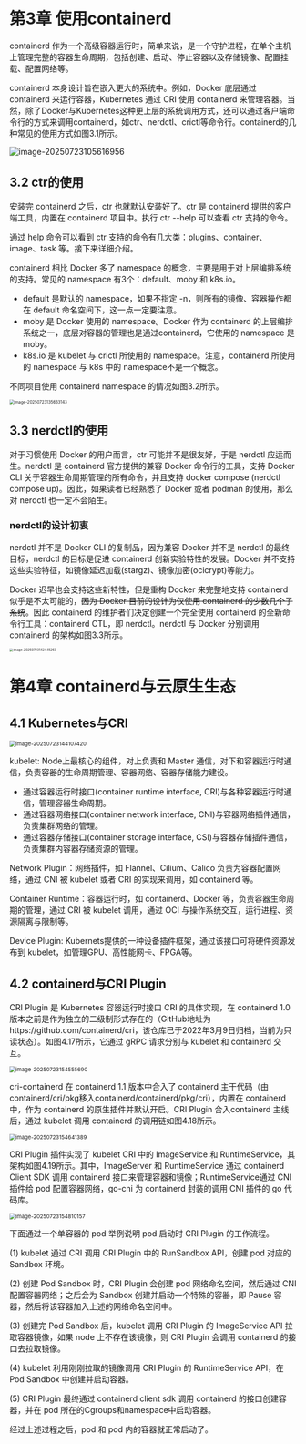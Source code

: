 # 第3章 使用containerd

containerd 作为一个高级容器运行时，简单来说，是一个守护进程，在单个主机上管理完整的容器生命周期，包括创建、启动、停止容器以及存储镜像、配置挂载、配置网络等。

containerd 本身设计旨在嵌入更大的系统中。例如，Docker 底层通过 containerd 来运行容器，Kubernetes 通过 CRI 使用 containerd 来管理容器。当然，除了Docker与Kubernetes这种更上层的系统调用方式，还可以通过客户端命令行的方式来调用containerd，如ctr、nerdctl、crictl等命令行。containerd的几种常见的使用方式如图3.1所示。

![image-20250723105616956](image/image-20250723105616956.png)



## 3.2 ctr的使用

安装完 containerd 之后，ctr 也就默认安装好了。ctr 是 containerd 提供的客户端工具，内置在 containerd 项目中。执行 ctr --help 可以查看 ctr 支持的命令。

通过 help 命令可以看到 ctr 支持的命令有几大类：plugins、container、image、task 等。接下来详细介绍。

containerd 相比 Docker 多了 namespace 的概念，主要是用于对上层编排系统的支持。常见的 namespace 有3个：default、moby 和 k8s.io。

- default 是默认的 namespace，如果不指定 -n，则所有的镜像、容器操作都在 default 命名空间下，这一点一定要注意。
- moby 是 Docker 使用的 namespace。Docker 作为 containerd 的上层编排系统之一，底层对容器的管理也是通过containerd，它使用的 namespace 是 moby。
- k8s.io 是 kubelet 与 crictl 所使用的 namespace。注意，containerd 所使用的 namespace 与 k8s 中的 namespace不是一个概念。

不同项目使用 containerd namespace 的情况如图3.2所示。

<img src="image/image-20250723135633143.png" alt="image-20250723135633143" style="zoom:50%;" />



## 3.3 nerdctl的使用

对于习惯使用 Docker 的用户而言，ctr 可能并不是很友好，于是 nerdctl 应运而生。nerdctl 是 containerd 官方提供的兼容 Docker 命令行的工具，支持 Docker CLI 关于容器生命周期管理的所有命令，并且支持 docker compose (nerdctl compose up)。因此，如果读者已经熟悉了 Docker 或者 podman 的使用，那么对 nerdctl 也一定不会陌生。

### nerdctl的设计初衷

nerdctl 并不是 Docker CLI 的复制品，因为兼容 Docker 并不是 nerdctl 的最终目标，nerdctl 的目标是促进 containerd 创新实验特性的发展。Docker 并不支持这些实验特征，如镜像延迟加载(stargz)、镜像加密(ocicrypt)等能力。

Docker 迟早也会支持这些新特性，但是重构 Docker 来完整地支持 containerd 似乎是不太可能的，~~因为 Docker 目前的设计为仅使用 containerd 的少数几个子系统~~。因此 containerd 的维护者们决定创建一个完全使用 containerd 的全新命令行工具：containerd CTL，即 nerdctl。nerdctl 与 Docker 分别调用 containerd 的架构如图3.3所示。

<img src="image/image-20250723142445263.png" alt="image-20250723142445263" style="zoom:40%;" />

# 第4章 containerd与云原生生态

## 4.1 Kubernetes与CRI

<img src="image/image-20250723144107420.png" alt="image-20250723144107420" style="zoom:67%;" />

kubelet: Node上最核心的组件，对上负责和 Master 通信，对下和容器运行时通信，负责容器的生命周期管理、容器网络、容器存储能力建设。

- 通过容器运行时接口(container runtime interface, CRI)与各种容器运行时通信，管理容器生命周期。
- 通过容器网络接口(container network interface, CNI)与容器网络插件通信，负责集群网络的管理。
- 通过容器存储接口(container storage interface, CSI)与容器存储插件通信，负责集群内容器存储资源的管理。

Network Plugin：网络插件，如 Flannel、Cilium、Calico 负责为容器配置网络，通过 CNI 被 kubelet 或者 CRI 的实现来调用，如 containerd 等。

Container Runtime：容器运行时，如 containerd、Docker 等，负责容器生命周期的管理，通过 CRI 被 kubelet 调用，通过 OCI 与操作系统交互，运行进程、资源隔离与限制等。

Device Plugin: Kubernets提供的一种设备插件框架，通过该接口可将硬件资源发布到 kubelet，如管理GPU、高性能网卡、FPGA等。

## 4.2 containerd与CRI Plugin

CRI Plugin 是 Kubernetes 容器运行时接口 CRI 的具体实现，在 containerd 1.0 版本之前是作为独立的二级制形式存在的（GitHub地址为https://github.com/containerd/cri，该仓库已于2022年3月9日归档，当前为只读状态）。如图4.17所示，它通过 gRPC 请求分别与 kubelet 和 containerd 交互。

<img src="image/image-20250723154555690.png" alt="image-20250723154555690" style="zoom:67%;" />

cri-containerd 在 containerd 1.1 版本中合入了 containerd 主干代码（由containerd/cri/pkg移入containerd/containerd/pkg/cri），内置在 containerd 中，作为 containerd 的原生插件并默认开启。CRI Plugin 合入containerd 主线后，通过 kubelet 调用 containerd 的调用链如图4.18所示。

<img src="image/image-20250723154641389.png" alt="image-20250723154641389" style="zoom:67%;" />

CRI Plugin 插件实现了 kubelet CRI 中的 ImageService 和 RuntimeService，其架构如图4.19所示。其中，ImageServer 和 RuntimeService 通过 containerd Client SDK 调用 containerd 接口来管理容器和镜像；RuntimeService通过 CNI 插件给 pod 配置容器网络，go-cni 为 containerd 封装的调用 CNI 插件的 go 代码库。

<img src="image/image-20250723154810157.png" alt="image-20250723154810157" style="zoom:67%;" />

下面通过一个单容器的 pod 举例说明 pod 启动时 CRI Plugin 的工作流程。

(1) kubelet 通过 CRI 调用 CRI Plugin 中的 RunSandbox API，创建 pod 对应的 Sandbox 环境。

(2) 创建 Pod Sandbox 时，CRI Plugin 会创建 pod 网络命名空间，然后通过 CNI 配置容器网络；之后会为 Sandbox 创建并启动一个特殊的容器，即 Pause 容器，然后将该容器加入上述的网络命名空间中。

(3) 创建完 Pod Sandbox 后，kubelet 调用 CRI Plugin 的 ImageService API 拉取容器镜像，如果 node 上不存在该镜像，则 CRI Plugin 会调用 containerd 的接口去拉取镜像。

(4) kubelet 利用刚刚拉取的镜像调用 CRI Plugin 的 RuntimeService API，在 Pod Sandbox 中创建并启动容器。

(5) CRI Plugin 最终通过 containerd client sdk 调用 containerd 的接口创建容器，并在 pod 所在的Cgroups和namespace中启动容器。

经过上述过程之后，pod 和 pod 内的容器就正常启动了。